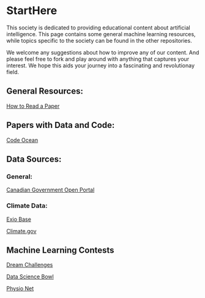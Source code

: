 # StartHere
This society is dedicated to providing educational content about artificial intelligence. This page contains some general machine learning resources, while topics specific to the society can be found in the other repositories. 

We welcome any suggestions about how to improve any of our content. And please feel free to fork and play around with anything that captures your interest. We hope this aids your journey into a fascinating and revolutionay field. 

## General Resources:
[How to Read a Paper](http://blizzard.cs.uwaterloo.ca/keshav/home/Papers/data/07/paper-reading.pdf)


## Papers with Data and Code:
[Code Ocean](https://codeocean.com/explore/capsules)

## Data Sources:

### General:
[Canadian Government Open Portal](https://open.canada.ca/data/en/dataset)

### Climate Data:
[Exio Base](https://www.exiobase.eu/)

[Climate.gov](https://www.climate.gov/)

## Machine Learning Contests
[Dream Challenges](http://dreamchallenges.org/)

[Data Science Bowl](https://datasciencebowl.com/)

[Physio Net](https://physionet.org/challenge/)

